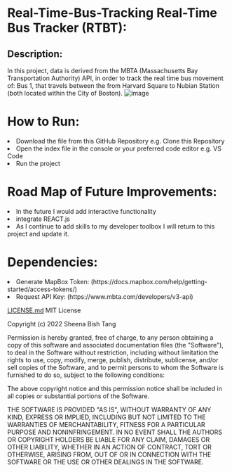 # Real-Time-Bus-Tracking Real-Time Bus Tracker (RTBT): 



## Description:
In this project, data is derived from the MBTA (Massachusetts Bay Transportation Authority) API, in order to track the real time bus movement of: Bus 1, that travels between the from Harvard Square to Nubian Station (both located within the City of Boston).
![image](https://user-images.githubusercontent.com/101611557/169935638-63f4bbf1-8e2a-4eeb-867b-cbc9f70ded96.png)


# How to Run:
<li>Download the file from this GitHub Repository e.g. Clone this Repository 
<li>Open the index file in the console or your preferred code editor e.g. VS Code 
<li>Run the project

# Road Map of Future Improvements: 
<li>In the future I would add interactive functionality 
<li>integrate REACT.js
<li>As I continue to add skills to my developer toolbox I will return to this project and update it.

# Dependencies: 
<li>Generate MapBox Token: (https://docs.mapbox.com/help/getting-started/access-tokens/) 
<li>Request API Key: (https://www.mbta.com/developers/v3-api)

[LICENSE.md](https://github.com/SheaTang/Real-Time-Bus-Tracking/files/8767801/LICENSE.md)
MIT License

Copyright (c) 2022 Sheena Bish Tang

Permission is hereby granted, free of charge, to any person obtaining a copy
of this software and associated documentation files (the "Software"), to deal
in the Software without restriction, including without limitation the rights
to use, copy, modify, merge, publish, distribute, sublicense, and/or sell
copies of the Software, and to permit persons to whom the Software is
furnished to do so, subject to the following conditions:

The above copyright notice and this permission notice shall be included in all
copies or substantial portions of the Software.

THE SOFTWARE IS PROVIDED "AS IS", WITHOUT WARRANTY OF ANY KIND, EXPRESS OR
IMPLIED, INCLUDING BUT NOT LIMITED TO THE WARRANTIES OF MERCHANTABILITY,
FITNESS FOR A PARTICULAR PURPOSE AND NONINFRINGEMENT. IN NO EVENT SHALL THE
AUTHORS OR COPYRIGHT HOLDERS BE LIABLE FOR ANY CLAIM, DAMAGES OR OTHER
LIABILITY, WHETHER IN AN ACTION OF CONTRACT, TORT OR OTHERWISE, ARISING FROM,
OUT OF OR IN CONNECTION WITH THE SOFTWARE OR THE USE OR OTHER DEALINGS IN THE
SOFTWARE.
